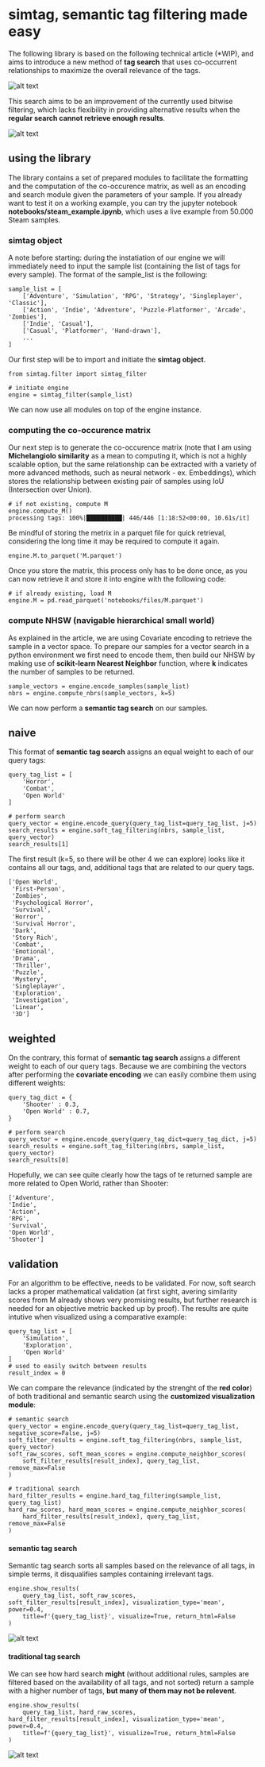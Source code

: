 # simtag, semantic tag filtering made easy

The following library is based on the following technical article (*WIP), and aims to introduce a new method of **tag search** that uses co-occurrent relationships to maximize the overall relevance of the tags.

![alt text](files/search-comparison.png)

This search aims to be an improvement of the currently used bitwise filtering, which lacks flexibility in providing alternative results when the **regular search cannot retrieve enough results**.

![alt text](files/missing-results.png)

## using the library

The library contains a set of prepared modules to facilitate the formatting and the computation of the co-occurence matrix, as well as an encoding and search module given the parameters of your sample. If you already want to test it on a working example, you can try the jupyter notebook **notebooks/steam_example.ipynb**, which uses a live example from 50.000 Steam samples.

### simtag object

A note before starting: during the instatiation of our engine we will immediately need to input the sample list (containing the list of tags for every sample). The format of the sample_list is the following:
```
sample_list = [
    ['Adventure', 'Simulation', 'RPG', 'Strategy', 'Singleplayer', 'Classic'],
    ['Action', 'Indie', 'Adventure', 'Puzzle-Platformer', 'Arcade', 'Zombies'],
    ['Indie', 'Casual'],
    ['Casual', 'Platformer', 'Hand-drawn'],
    ...
]
```
Our first step will be to import and initiate the **simtag object**. 
```
from simtag.filter import simtag_filter

# initiate engine
engine = simtag_filter(sample_list)
```
We can now use all modules on top of the engine instance. 

### computing the co-occurence matrix

Our next step is to generate the co-occurence matrix (note that I am using **Michelangiolo similarity** as a mean to computing it, which is not a highly scalable option, but the same relationship can be extracted with a variety of more advanced methods, such as neural network - ex. Embeddings), which stores the relationship between existing pair of samples using IoU (Intersection over Union).

```
# if not existing, compute M
engine.compute_M()
processing tags: 100%|██████████| 446/446 [1:18:52<00:00, 10.61s/it]
```
Be mindful of storing the metrix in a parquet file for quick retrieval, considering the long time it may be required to compute it again.
```
engine.M.to_parquet('M.parquet')
```
Once you store the matrix, this process only has to be done once, as you can now retrieve it and store it into engine with the following code:
```
# if already existing, load M
engine.M = pd.read_parquet('notebooks/files/M.parquet')
```

### compute NHSW (navigable hierarchical small world)

As explained in the article, we are using Covariate encoding to retrieve the sample in a vector space. To prepare our samples for a vector search in a python environment we first need to encode them, then build our NHSW by making use of **scikit-learn Nearest Neighbor** function, where **k** indicates the number of samples to be returned.
```
sample_vectors = engine.encode_samples(sample_list)
nbrs = engine.compute_nbrs(sample_vectors, k=5)
```
We can now perform a **semantic tag search** on our samples.

## naive

This format of **semantic tag search** assigns an equal weight to each of our query tags:

```
query_tag_list = [
    'Horror',
    'Combat', 
    'Open World'
]

# perform search
query_vector = engine.encode_query(query_tag_list=query_tag_list, j=5)
search_results = engine.soft_tag_filtering(nbrs, sample_list, query_vector)
search_results[1]
```
The first result (k=5, so there will be other 4 we can explore) looks like it contains all our tags, and, additional tags that are related to our query tags.
```
['Open World',
 'First-Person',
 'Zombies',
 'Psychological Horror',
 'Survival',
 'Horror',
 'Survival Horror',
 'Dark',
 'Story Rich',
 'Combat',
 'Emotional',
 'Drama',
 'Thriller',
 'Puzzle',
 'Mystery',
 'Singleplayer',
 'Exploration',
 'Investigation',
 'Linear',
 '3D']
```

## weighted

On the contrary, this format of **semantic tag search** assigns a different weight to each of our query tags. Because we are combining the vectors after performing the **covariate encoding** we can easily combine them using different weights:

```
query_tag_dict = {
    'Shooter' : 0.3,
    'Open World' : 0.7,
}

# perform search
query_vector = engine.encode_query(query_tag_dict=query_tag_dict, j=5)
search_results = engine.soft_tag_filtering(nbrs, sample_list, query_vector)
search_results[0]
```
Hopefully, we can see quite clearly how the tags of te returned sample are more related to Open World, rather than Shooter:
```
['Adventure', 
'Indie', 
'Action', 
'RPG', 
'Survival', 
'Open World', 
'Shooter']
```

## validation

For an algorithm to be effective, needs to be validated. For now, soft search lacks a proper mathematical validation (at first sight, avering similarity scores from M already shows very promising results, but further research is needed for an objective metric backed up by proof). The results are quite intutive when visualized using a comparative example:
```
query_tag_list = [
    'Simulation', 
    'Exploration',
    'Open World'
]
# used to easily switch between results
result_index = 0
```
We can compare the relevance (indicated by the strenght of the **red color**) of both traditional and semantic search using the **customized visualization module**:
```
# semantic search
query_vector = engine.encode_query(query_tag_list=query_tag_list, negative_score=False, j=5)
soft_filter_results = engine.soft_tag_filtering(nbrs, sample_list, query_vector)
soft_raw_scores, soft_mean_scores = engine.compute_neighbor_scores(
    soft_filter_results[result_index], query_tag_list, remove_max=False
)

# traditional search
hard_filter_results = engine.hard_tag_filtering(sample_list, query_tag_list)
hard_raw_scores, hard_mean_scores = engine.compute_neighbor_scores(
    hard_filter_results[result_index], query_tag_list, remove_max=False
)
```

#### semantic tag search

Semantic tag search sorts all samples based on the relevance of all tags, in simple terms, it disqualifies samples containing irrelevant tags.
```
engine.show_results(
    query_tag_list, soft_raw_scores, soft_filter_results[result_index], visualization_type='mean', power=0.4,
    title=f'{query_tag_list}', visualize=True, return_html=False
)
```
![alt text](files/img_soft-search.png)
<!-- github does not allow colors :( -->
<!-- <span style='background-color:rgb(74,11,0); color:white'>Casual</span> <span style='background-color:rgb(75,11,0); color:white'>Indie</span> <span style='background-color:rgb(127,5,0); color:white'>Exploration</span> <span style='background-color:rgb(84,10,0); color:white'>Atmospheric</span> <span style='background-color:rgb(45,14,0); color:white'>Flight</span> <span style='background-color:rgb(127,5,0); color:white'>Open World</span> <span style='background-color:rgb(124,6,0); color:white'>Simulation</span> <span style='background-color:rgb(39,15,0); color:white'>Experimental</span> -->

#### traditional tag search

We can see how hard search **might** (without additional rules, samples are filtered based on the availability of all tags, and not sorted) return a sample with a higher number of tags, **but many of them may not be relevent**.

```
engine.show_results(
    query_tag_list, hard_raw_scores, hard_filter_results[result_index], visualization_type='mean', power=0.4, 
    title=f'{query_tag_list}', visualize=True, return_html=False
)
```
![alt text](files/img_hard-search.png)
<!-- github does not allow colors :( -->
<!-- <span style='background-color:rgb(45,14,0); color:white'>Flight</span> <span style='background-color:rgb(124,6,0); color:white'>Simulation</span> <span style='background-color:rgb(57,13,0); color:white'>VR</span> <span style='background-color:rgb(53,13,0); color:white'>Racing</span> <span style='background-color:rgb(61,13,0); color:white'>Physics</span> <span style='background-color:rgb(127,5,0); color:white'>Open World</span> <span style='background-color:rgb(77,11,0); color:white'>Realistic</span> <span style='background-color:rgb(44,15,0); color:white'>Education</span> <span style='background-color:rgb(127,5,0); color:white'>Exploration</span> <span style='background-color:rgb(17,18,0); color:white'>Jet</span> <span style='background-color:rgb(31,16,0); color:white'>3D Vision</span> <span style='background-color:rgb(69,12,0); color:white'>Relaxing</span> <span style='background-color:rgb(80,10,0); color:white'>3D</span> <span style='background-color:rgb(30,16,0); color:white'>Level Editor</span> <span style='background-color:rgb(29,16,0); color:white'>America</span> <span style='background-color:rgb(85,10,0); color:white'>Singleplayer</span> <span style='background-color:rgb(19,17,0); color:white'>TrackIR</span> <span style='background-color:rgb(76,11,0); color:white'>Early Access</span> <span style='background-color:rgb(75,11,0); color:white'>Indie</span> <span style='background-color:rgb(70,12,0); color:white'>Multiplayer</span> -->